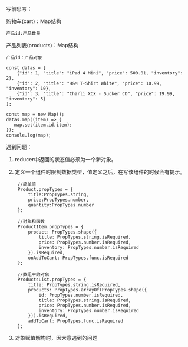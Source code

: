 写前思考：

购物车(cart)：Map结构

    产品id:产品数量

产品列表(products)：Map结构

    产品id：产品对象

    const datas = [
        {"id": 1, "title": "iPad 4 Mini", "price": 500.01, "inventory": 2},
        {"id": 2, "title": "H&M T-Shirt White", "price": 10.99, "inventory": 10},
        {"id": 3, "title": "Charli XCX - Sucker CD", "price": 19.99, "inventory": 5}
    ];

    const map = new Map();
    datas.map((item) => {
       map.set(item.id,item);
    });
    console.log(map);

遇到问题：

1. reducer中返回的状态值必须为一个新对象。
2. 定义一个组件时限制数据类型，值定义之后，在写该组件的时候会有提示。

        //简单值
        Product.propTypes = {
            title:PropTypes.string,
            price:PropTypes.number,
            quantity:PropTypes.number
        };

        //对象和函数
        ProductItem.propTypes = {
            product: PropTypes.shape({
                title: PropTypes.string.isRequired,
                price: PropTypes.number.isRequired,
                inventory: PropTypes.number.isRequired
            }).isRequired,
            onAddToCart: PropTypes.func.isRequired
        };

        //数组中的对象
        ProductsList.propTypes = {
            title: PropTypes.string.isRequired,
            products: PropTypes.arrayOf(PropTypes.shape({
                id: PropTypes.number.isRequired,
                title: PropTypes.string.isRequired,
                price: PropTypes.number.isRequired,
                inventory: PropTypes.number.isRequired
            })).isRequired,
            addToCart: PropTypes.func.isRequired
        };

3. 对象赋值解构时，因大意遇到的问题